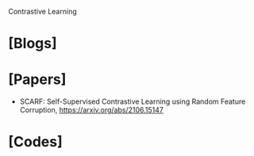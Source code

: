 Contrastive Learning

# [Blogs]

# [Papers]
+ SCARF: Self-Supervised Contrastive Learning using Random Feature Corruption, https://arxiv.org/abs/2106.15147


# [Codes]
